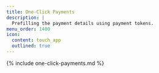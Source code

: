 ```yaml
---
title: One-Click Payments
description: |
  Prefilling the payment details using payment tokens.
menu_order: 1400
icon:
  content: touch_app
  outlined: true
---
```


{% include one-click-payments.md %}
